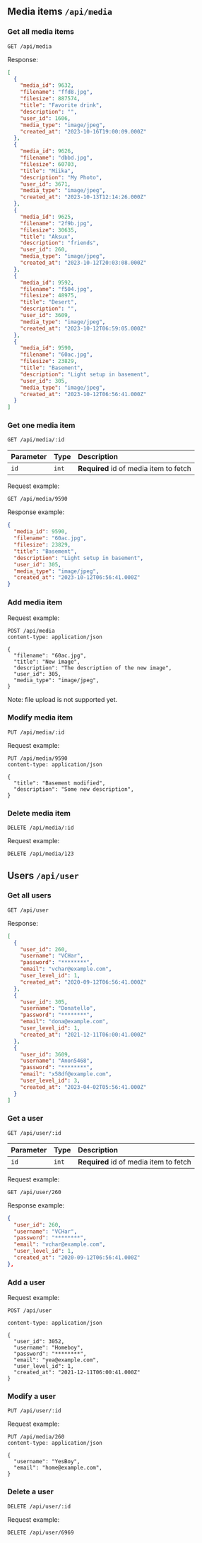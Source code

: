 ## Media items `/api/media`

### Get all media items

```http
GET /api/media
```

Response:

```json
[
  {
    "media_id": 9632,
    "filename": "ffd8.jpg",
    "filesize": 887574,
    "title": "Favorite drink",
    "description": "",
    "user_id": 1606,
    "media_type": "image/jpeg",
    "created_at": "2023-10-16T19:00:09.000Z"
  },
  {
    "media_id": 9626,
    "filename": "dbbd.jpg",
    "filesize": 60703,
    "title": "Miika",
    "description": "My Photo",
    "user_id": 3671,
    "media_type": "image/jpeg",
    "created_at": "2023-10-13T12:14:26.000Z"
  },
  {
    "media_id": 9625,
    "filename": "2f9b.jpg",
    "filesize": 30635,
    "title": "Aksux",
    "description": "friends",
    "user_id": 260,
    "media_type": "image/jpeg",
    "created_at": "2023-10-12T20:03:08.000Z"
  },
  {
    "media_id": 9592,
    "filename": "f504.jpg",
    "filesize": 48975,
    "title": "Desert",
    "description": "",
    "user_id": 3609,
    "media_type": "image/jpeg",
    "created_at": "2023-10-12T06:59:05.000Z"
  },
  {
    "media_id": 9590,
    "filename": "60ac.jpg",
    "filesize": 23829,
    "title": "Basement",
    "description": "Light setup in basement",
    "user_id": 305,
    "media_type": "image/jpeg",
    "created_at": "2023-10-12T06:56:41.000Z"
  }
]
```

### Get one media item

```http
GET /api/media/:id
```

| Parameter | Type  | Description                            |
| :-------- | :---- | :------------------------------------- |
| `id`      | `int` | **Required** id of media item to fetch |

Request example:

```http
GET /api/media/9590
```

Response example:

```json
{
  "media_id": 9590,
  "filename": "60ac.jpg",
  "filesize": 23829,
  "title": "Basement",
  "description": "Light setup in basement",
  "user_id": 305,
  "media_type": "image/jpeg",
  "created_at": "2023-10-12T06:56:41.000Z"
}
```

### Add media item

Request example:

```http
POST /api/media
content-type: application/json

{
  "filename": "60ac.jpg",
  "title": "New image",
  "description": "The description of the new image",
  "user_id": 305,
  "media_type": "image/jpeg",
}
```

Note: file upload is not supported yet.

### Modify media item

```http
PUT /api/media/:id
```

Request example:

```http
PUT /api/media/9590
content-type: application/json

{
  "title": "Basement modified",
  "description": "Some new description",
}
```

### Delete media item

```http
DELETE /api/media/:id
```

Request example:

```http
DELETE /api/media/123
```

## Users `/api/user`

### Get all users

```http
GET /api/user
```

Response:

```json
[
  {
    "user_id": 260,
    "username": "VCHar",
    "password": "********",
    "email": "vchar@example.com",
    "user_level_id": 1,
    "created_at": "2020-09-12T06:56:41.000Z"
  },
  {
    "user_id": 305,
    "username": "Donatello",
    "password": "********",
    "email": "dona@example.com",
    "user_level_id": 1,
    "created_at": "2021-12-11T06:00:41.000Z"
  },
  {
    "user_id": 3609,
    "username": "Anon5468",
    "password": "********",
    "email": "x58df@example.com",
    "user_level_id": 3,
    "created_at": "2023-04-02T05:56:41.000Z"
  }
]
```

### Get a user

```http
GET /api/user/:id
```

| Parameter | Type  | Description                            |
| :-------- | :---- | :------------------------------------- |
| `id`      | `int` | **Required** id of media item to fetch |

Request example:

```http
GET /api/user/260
```

Response example:

```json
{
  "user_id": 260,
  "username": "VCHar",
  "password": "********",
  "email": "vchar@example.com",
  "user_level_id": 1,
  "created_at": "2020-09-12T06:56:41.000Z"
},
```

### Add a user

Request example:

```http
POST /api/user
```

```
content-type: application/json

{
  "user_id": 3052,
  "username": "Homeboy",
  "password": "********",
  "email": "yea@example.com",
  "user_level_id": 1,
  "created_at": "2021-12-11T06:00:41.000Z"
}
```

### Modify a user

```http
PUT /api/user/:id
```

Request example:

```http
PUT /api/media/260
content-type: application/json

{
  "username": "YesBoy",
  "email": "home@example.com",
}
```

### Delete a user

```http
DELETE /api/user/:id
```

Request example:

```http
DELETE /api/user/6969
```
